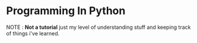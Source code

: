 # Programming In Python
NOTE : <b>Not a tutorial</b> just my level of understanding stuff and keeping track of things i've learned.
